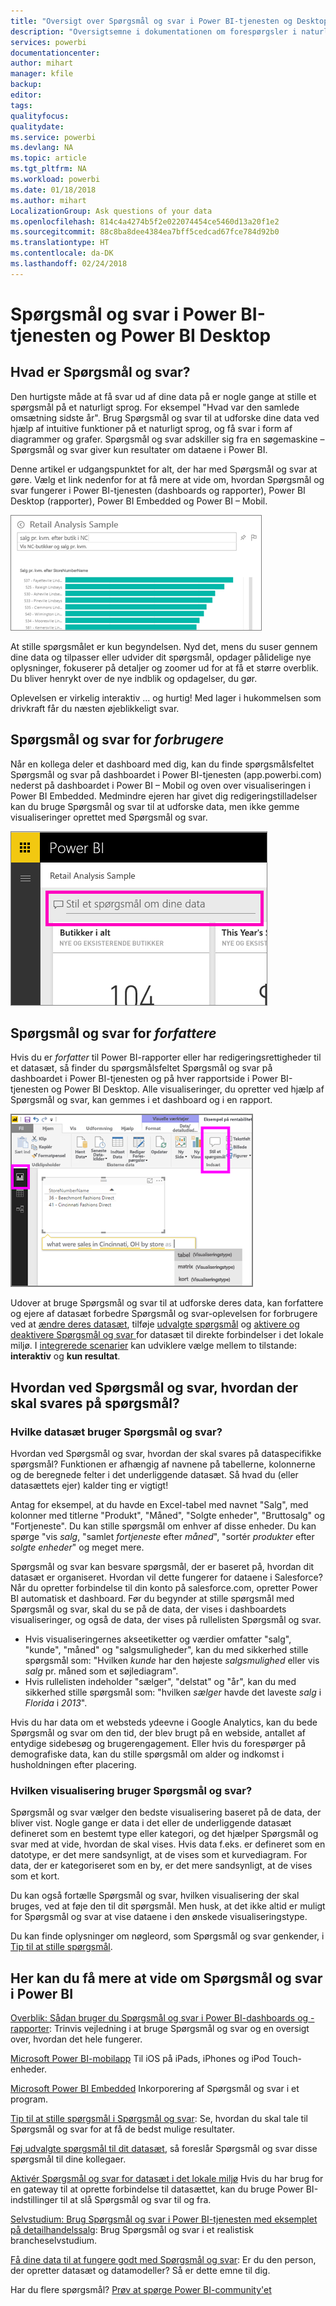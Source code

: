 ```yaml
---
title: "Oversigt over Spørgsmål og svar i Power BI-tjenesten og Desktop"
description: "Oversigtsemne i dokumentationen om forespørgsler i naturligt sprog i Spørgsmål og svar i Power BI."
services: powerbi
documentationcenter: 
author: mihart
manager: kfile
backup: 
editor: 
tags: 
qualityfocus: 
qualitydate: 
ms.service: powerbi
ms.devlang: NA
ms.topic: article
ms.tgt_pltfrm: NA
ms.workload: powerbi
ms.date: 01/18/2018
ms.author: mihart
LocalizationGroup: Ask questions of your data
ms.openlocfilehash: 814c4a4274b5f2e022074454ce5460d13a20f1e2
ms.sourcegitcommit: 88c8ba8dee4384ea7bff5cedcad67fce784d92b0
ms.translationtype: HT
ms.contentlocale: da-DK
ms.lasthandoff: 02/24/2018
---
```

# <a name="qa-in-power-bi-service-and-power-bi-desktop"></a>Spørgsmål og svar i Power BI-tjenesten og Power BI Desktop
## <a name="what-is-qa"></a>Hvad er Spørgsmål og svar?
Den hurtigste måde at få svar ud af dine data på er nogle gange at stille et spørgsmål på et naturligt sprog. For eksempel "Hvad var den samlede omsætning sidste år".  Brug Spørgsmål og svar til at udforske dine data ved hjælp af intuitive funktioner på et naturligt sprog, og få svar i form af diagrammer og grafer. Spørgsmål og svar adskiller sig fra en søgemaskine – Spørgsmål og svar giver kun resultater om dataene i Power BI.

Denne artikel er udgangspunktet for alt, der har med Spørgsmål og svar at gøre. Vælg et link nedenfor for at få mere at vide om, hvordan Spørgsmål og svar fungerer i Power BI-tjenesten (dashboards og rapporter), Power BI Desktop (rapporter), Power BI Embedded og Power BI – Mobil.  

![](media/power-bi-q-and-a/pbi_qa_boxsalessqft.png)

At stille spørgsmålet er kun begyndelsen.  Nyd det, mens du suser gennem dine data og tilpasser eller udvider dit spørgsmål, opdager pålidelige nye oplysninger, fokuserer på detaljer og zoomer ud for at få et større overblik. Du bliver henrykt over de nye indblik og opdagelser, du gør.

Oplevelsen er virkelig interaktiv ... og hurtig! Med lager i hukommelsen som drivkraft får du næsten øjeblikkeligt svar.

##  <a name="qa-for-consumers"></a>Spørgsmål og svar for *forbrugere*
Når en kollega deler et dashboard med dig, kan du finde spørgsmålsfeltet Spørgsmål og svar på dashboardet i Power BI-tjenesten (app.powerbi.com) nederst på dashboardet i Power BI – Mobil og oven over visualiseringen i Power BI Embedded. Medmindre ejeren har givet dig redigeringstilladelser kan du bruge Spørgsmål og svar til at udforske data, men ikke gemme visualiseringer oprettet med Spørgsmål og svar.

![](media/power-bi-q-and-a/powerbi-qna.png)

## <a name="qa-for-creators"></a>Spørgsmål og svar for *forfattere*
Hvis du er *forfatter* til Power BI-rapporter eller har redigeringsrettigheder til et datasæt, så finder du spørgsmålsfeltet Spørgsmål og svar på dashboardet i Power BI-tjenesten og på hver rapportside i Power BI-tjenesten og Power BI Desktop. Alle visualiseringer, du opretter ved hjælp af Spørgsmål og svar, kan gemmes i et dashboard og i en rapport.

![](media/power-bi-q-and-a/power-bi-desktop.png)

Udover at bruge Spørgsmål og svar til at udforske deres data, kan forfattere og ejere af datasæt forbedre Spørgsmål og svar-oplevelsen for forbrugere ved at [ændre deres datasæt](service-prepare-data-for-q-and-a.md), tilføje [udvalgte spørgsmål](service-q-and-a-create-featured-questions.md) og [aktivere og deaktivere Spørgsmål og svar ](service-q-and-a-direct-query.md) for datasæt til direkte forbindelser i det lokale miljø. I [integrerede scenarier](developer/qanda.md) kan udviklere vælge mellem to tilstande: **interaktiv** og **kun resultat**.

## <a name="how-does-qa-know-how-to-answer-questions"></a>Hvordan ved Spørgsmål og svar, hvordan der skal svares på spørgsmål?
### <a name="which-datasets-does-qa-use"></a>Hvilke datasæt bruger Spørgsmål og svar?
Hvordan ved Spørgsmål og svar, hvordan der skal svares på dataspecifikke spørgsmål? Funktionen er afhængig af navnene på tabellerne, kolonnerne og de beregnede felter i det underliggende datasæt. Så hvad du (eller datasættets ejer) kalder ting er vigtigt!

Antag for eksempel, at du havde en Excel-tabel med navnet "Salg", med kolonner med titlerne "Produkt", "Måned", "Solgte enheder", "Bruttosalg" og "Fortjeneste". Du kan stille spørgsmål om enhver af disse enheder.  Du kan spørge "vis *salg*, "samlet *fortjeneste* efter *måned*", "sortér *produkter* efter *solgte enheder*" og meget mere.

Spørgsmål og svar kan besvare spørgsmål, der er baseret på, hvordan dit datasæt er organiseret. Hvordan vil dette fungerer for dataene i Salesforce? Når du opretter forbindelse til din konto på salesforce.com, opretter Power BI automatisk et dashboard.  Før du begynder at stille spørgsmål med Spørgsmål og svar, skal du se på de data, der vises i dashboardets visualiseringer, og også de data, der vises på rullelisten Spørgsmål og svar.

* Hvis visualiseringernes akseetiketter og værdier omfatter "salg", "kunde", "måned" og "salgsmuligheder", kan du med sikkerhed stille spørgsmål som: "Hvilken *kunde* har den højeste *salgsmulighed* eller vis *salg* pr. måned som et søjlediagram".
* Hvis rullelisten indeholder "sælger", "delstat" og "år", kan du med sikkerhed stille spørgsmål som: "hvilken *sælger* havde det laveste *salg* i *Florida* i *2013*".

Hvis du har data om et websteds ydeevne i Google Analytics, kan du bede Spørgsmål og svar om den tid, der blev brugt på en webside, antallet af entydige sidebesøg og brugerengagement. Eller hvis du forespørger på demografiske data, kan du stille spørgsmål om alder og indkomst i husholdningen efter placering.

### <a name="which-visualization-does-qa-use"></a>Hvilken visualisering bruger Spørgsmål og svar?
Spørgsmål og svar vælger den bedste visualisering baseret på de data, der bliver vist. Nogle gange er data i det eller de underliggende datasæt defineret som en bestemt type eller kategori, og det hjælper Spørgsmål og svar med at vide, hvordan de skal vises. Hvis data f.eks. er defineret som en datotype, er det mere sandsynligt, at de vises som et kurvediagram. For data, der er kategoriseret som en by, er det mere sandsynligt, at de vises som et kort.

Du kan også fortælle Spørgsmål og svar, hvilken visualisering der skal bruges, ved at føje den til dit spørgsmål. Men husk, at det ikke altid er muligt for Spørgsmål og svar at vise dataene i den ønskede visualiseringstype.

Du kan finde oplysninger om nøgleord, som Spørgsmål og svar genkender, i [Tip til at stille spørgsmål](service-q-and-a-tips.md).


## <a name="for-more-details-about-power-bi-qa"></a>Her kan du få mere at vide om Spørgsmål og svar i Power BI
[Overblik: Sådan bruger du Spørgsmål og svar i Power BI-dashboards og -rapporter](power-bi-tutorial-q-and-a.md): Trinvis vejledning i at bruge Spørgsmål og svar og en oversigt over, hvordan det hele fungerer.

[Microsoft Power BI-mobilapp](mobile-apps-ios-qna.md) Til iOS på iPads, iPhones og iPod Touch-enheder.

[Microsoft Power BI Embedded](developer/qanda.md) Inkorporering af Spørgsmål og svar i et program.

[Tip til at stille spørgsmål i Spørgsmål og svar](service-q-and-a-tips.md): Se, hvordan du skal tale til Spørgsmål og svar for at få de bedst mulige resultater.

[Føj udvalgte spørgsmål til dit datasæt](service-q-and-a-create-featured-questions.md), så foreslår Spørgsmål og svar disse spørgsmål til dine kollegaer.

[Aktivér Spørgsmål og svar for datasæt i det lokale miljø](service-q-and-a-direct-query.md) Hvis du har brug for en gateway til at oprette forbindelse til datasættet, kan du bruge Power BI-indstillinger til at slå Spørgsmål og svar til og fra.

[Selvstudium: Brug Spørgsmål og svar i Power BI-tjenesten med eksemplet på detailhandelssalg](power-bi-visualization-introduction-to-q-and-a.md): Brug Spørgsmål og svar i et realistisk brancheselvstudium.

[Få dine data til at fungere godt med Spørgsmål og svar](service-prepare-data-for-q-and-a.md): Er du den person, der opretter datasæt og datamodeller?  Så er dette emne til dig.

Har du flere spørgsmål? [Prøv at spørge Power BI-community'et](http://community.powerbi.com/)
